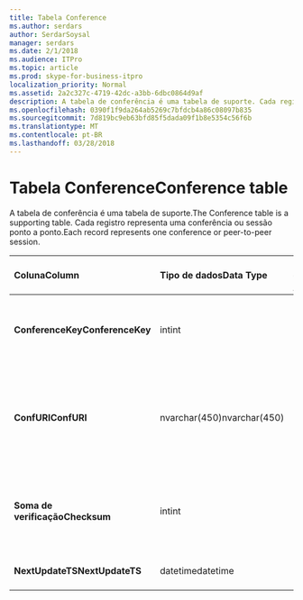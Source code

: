 ```yaml
---
title: Tabela Conference
ms.author: serdars
author: SerdarSoysal
manager: serdars
ms.date: 2/1/2018
ms.audience: ITPro
ms.topic: article
ms.prod: skype-for-business-itpro
localization_priority: Normal
ms.assetid: 2a2c327c-4719-42dc-a3bb-6dbc0864d9af
description: A tabela de conferência é uma tabela de suporte. Cada registro representa uma conferência ou sessão ponto a ponto.
ms.openlocfilehash: 0390f1f9da264ab5269c7bfdcb4a86c08097b835
ms.sourcegitcommit: 7d819bc9eb63bfd85f5dada09f1b8e5354c56f6b
ms.translationtype: MT
ms.contentlocale: pt-BR
ms.lasthandoff: 03/28/2018
---
```

# <a name="conference-table"></a><span data-ttu-id="4452f-104">Tabela Conference</span><span class="sxs-lookup"><span data-stu-id="4452f-104">Conference table</span></span>
 
<span data-ttu-id="4452f-105">A tabela de conferência é uma tabela de suporte.</span><span class="sxs-lookup"><span data-stu-id="4452f-105">The Conference table is a supporting table.</span></span> <span data-ttu-id="4452f-106">Cada registro representa uma conferência ou sessão ponto a ponto.</span><span class="sxs-lookup"><span data-stu-id="4452f-106">Each record represents one conference or peer-to-peer session.</span></span>
  
|<span data-ttu-id="4452f-107">**Coluna**</span><span class="sxs-lookup"><span data-stu-id="4452f-107">**Column**</span></span>|<span data-ttu-id="4452f-108">**Tipo de dados**</span><span class="sxs-lookup"><span data-stu-id="4452f-108">**Data Type**</span></span>|<span data-ttu-id="4452f-109">**Índice de chaves /**</span><span class="sxs-lookup"><span data-stu-id="4452f-109">**Key/Index**</span></span>|<span data-ttu-id="4452f-110">**Detalhes**</span><span class="sxs-lookup"><span data-stu-id="4452f-110">**Details**</span></span>|
|:-----|:-----|:-----|:-----|
|<span data-ttu-id="4452f-111">**ConferenceKey**</span><span class="sxs-lookup"><span data-stu-id="4452f-111">**ConferenceKey**</span></span> <br/> |<span data-ttu-id="4452f-112">int</span><span class="sxs-lookup"><span data-stu-id="4452f-112">int</span></span>  <br/> |<span data-ttu-id="4452f-113">Primária</span><span class="sxs-lookup"><span data-stu-id="4452f-113">Primary</span></span>  <br/> |<span data-ttu-id="4452f-114">Número exclusivo que identifica o registro desta conferência.</span><span class="sxs-lookup"><span data-stu-id="4452f-114">Unique number identifying this conference record.</span></span>  <br/> |
|<span data-ttu-id="4452f-115">**ConfURI**</span><span class="sxs-lookup"><span data-stu-id="4452f-115">**ConfURI**</span></span> <br/> |<span data-ttu-id="4452f-116">nvarchar(450)</span><span class="sxs-lookup"><span data-stu-id="4452f-116">nvarchar(450)</span></span>  <br/> |<span data-ttu-id="4452f-117">exclusivo</span><span class="sxs-lookup"><span data-stu-id="4452f-117">unique</span></span>  <br/> |<span data-ttu-id="4452f-118">Caso se trate de uma conferência ou DialogID se este de URI de conferência é uma sessão ponto a ponto.</span><span class="sxs-lookup"><span data-stu-id="4452f-118">Conference URI if this is a conference, or DialogID if this is a peer-to-peer session.</span></span>  <br/> |
|<span data-ttu-id="4452f-119">**Soma de verificação**</span><span class="sxs-lookup"><span data-stu-id="4452f-119">**Checksum**</span></span> <br/> |<span data-ttu-id="4452f-120">int</span><span class="sxs-lookup"><span data-stu-id="4452f-120">int</span></span>  <br/> |<span data-ttu-id="4452f-121">índice</span><span class="sxs-lookup"><span data-stu-id="4452f-121">index</span></span>  <br/> |<span data-ttu-id="4452f-122">Soma de verificação o URI de conferência.</span><span class="sxs-lookup"><span data-stu-id="4452f-122">Checksum of the conference URI.</span></span> <span data-ttu-id="4452f-123">Isso é usado internamente.</span><span class="sxs-lookup"><span data-stu-id="4452f-123">This is used internally.</span></span>  <br/> |
|<span data-ttu-id="4452f-124">**NextUpdateTS**</span><span class="sxs-lookup"><span data-stu-id="4452f-124">**NextUpdateTS**</span></span> <br/> |<span data-ttu-id="4452f-125">datetime</span><span class="sxs-lookup"><span data-stu-id="4452f-125">datetime</span></span>  <br/> ||<span data-ttu-id="4452f-126">Somente para uso interno.</span><span class="sxs-lookup"><span data-stu-id="4452f-126">For internal use only.</span></span>  <br/> |
   

